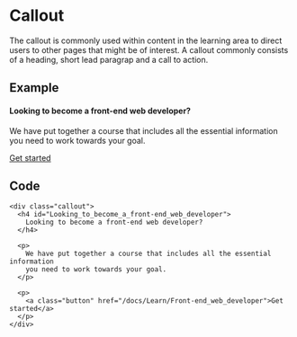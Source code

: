 # Callout

The callout is commonly used within content in the learning area to direct users to other pages that might be of interest. A callout commonly consists of a heading, short lead paragrap and a call to action.

## Example

#### Looking to become a front-end web developer?

We have put together a course that includes all the essential information you need to work towards your goal.

<a href="/docs/Learn/Front-end_web_developer" class="button">Get started</a>

## Code

    <div class="callout">
      <h4 id="Looking_to_become_a_front-end_web_developer">
        Looking to become a front-end web developer?
      </h4>

      <p>
        We have put together a course that includes all the essential information
        you need to work towards your goal.
      </p>

      <p>
        <a class="button" href="/docs/Learn/Front-end_web_developer">Get started</a>
      </p>
    </div>
